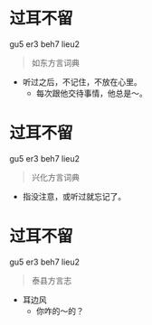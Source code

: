 # 过耳不留
gu5 er3 beh7 lieu2
> 如东方言词典
- 听过之后，不记住，不放在心里。
  - 每次跟他交待事情，他总是～。

# 过耳不留
gu5 er3 beh7 lieu2
> 兴化方言词典
- 指没注意，或听过就忘记了。

# 过耳不留
gu5 er3 beh7 lieu2
> 泰县方言志
- 耳边风
  - 你咋的～的？
